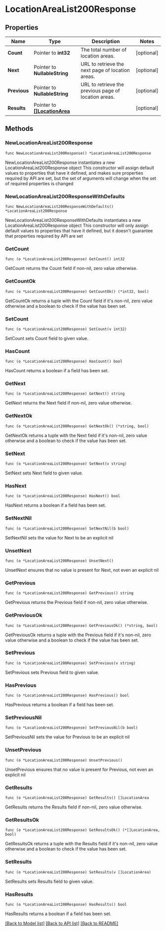 # LocationAreaList200Response

## Properties

Name | Type | Description | Notes
------------ | ------------- | ------------- | -------------
**Count** | Pointer to **int32** | The total number of location areas. | [optional] 
**Next** | Pointer to **NullableString** | URL to retrieve the next page of location areas. | [optional] 
**Previous** | Pointer to **NullableString** | URL to retrieve the previous page of location areas. | [optional] 
**Results** | Pointer to [**[]LocationArea**](LocationArea.md) |  | [optional] 

## Methods

### NewLocationAreaList200Response

`func NewLocationAreaList200Response() *LocationAreaList200Response`

NewLocationAreaList200Response instantiates a new LocationAreaList200Response object
This constructor will assign default values to properties that have it defined,
and makes sure properties required by API are set, but the set of arguments
will change when the set of required properties is changed

### NewLocationAreaList200ResponseWithDefaults

`func NewLocationAreaList200ResponseWithDefaults() *LocationAreaList200Response`

NewLocationAreaList200ResponseWithDefaults instantiates a new LocationAreaList200Response object
This constructor will only assign default values to properties that have it defined,
but it doesn't guarantee that properties required by API are set

### GetCount

`func (o *LocationAreaList200Response) GetCount() int32`

GetCount returns the Count field if non-nil, zero value otherwise.

### GetCountOk

`func (o *LocationAreaList200Response) GetCountOk() (*int32, bool)`

GetCountOk returns a tuple with the Count field if it's non-nil, zero value otherwise
and a boolean to check if the value has been set.

### SetCount

`func (o *LocationAreaList200Response) SetCount(v int32)`

SetCount sets Count field to given value.

### HasCount

`func (o *LocationAreaList200Response) HasCount() bool`

HasCount returns a boolean if a field has been set.

### GetNext

`func (o *LocationAreaList200Response) GetNext() string`

GetNext returns the Next field if non-nil, zero value otherwise.

### GetNextOk

`func (o *LocationAreaList200Response) GetNextOk() (*string, bool)`

GetNextOk returns a tuple with the Next field if it's non-nil, zero value otherwise
and a boolean to check if the value has been set.

### SetNext

`func (o *LocationAreaList200Response) SetNext(v string)`

SetNext sets Next field to given value.

### HasNext

`func (o *LocationAreaList200Response) HasNext() bool`

HasNext returns a boolean if a field has been set.

### SetNextNil

`func (o *LocationAreaList200Response) SetNextNil(b bool)`

 SetNextNil sets the value for Next to be an explicit nil

### UnsetNext
`func (o *LocationAreaList200Response) UnsetNext()`

UnsetNext ensures that no value is present for Next, not even an explicit nil
### GetPrevious

`func (o *LocationAreaList200Response) GetPrevious() string`

GetPrevious returns the Previous field if non-nil, zero value otherwise.

### GetPreviousOk

`func (o *LocationAreaList200Response) GetPreviousOk() (*string, bool)`

GetPreviousOk returns a tuple with the Previous field if it's non-nil, zero value otherwise
and a boolean to check if the value has been set.

### SetPrevious

`func (o *LocationAreaList200Response) SetPrevious(v string)`

SetPrevious sets Previous field to given value.

### HasPrevious

`func (o *LocationAreaList200Response) HasPrevious() bool`

HasPrevious returns a boolean if a field has been set.

### SetPreviousNil

`func (o *LocationAreaList200Response) SetPreviousNil(b bool)`

 SetPreviousNil sets the value for Previous to be an explicit nil

### UnsetPrevious
`func (o *LocationAreaList200Response) UnsetPrevious()`

UnsetPrevious ensures that no value is present for Previous, not even an explicit nil
### GetResults

`func (o *LocationAreaList200Response) GetResults() []LocationArea`

GetResults returns the Results field if non-nil, zero value otherwise.

### GetResultsOk

`func (o *LocationAreaList200Response) GetResultsOk() (*[]LocationArea, bool)`

GetResultsOk returns a tuple with the Results field if it's non-nil, zero value otherwise
and a boolean to check if the value has been set.

### SetResults

`func (o *LocationAreaList200Response) SetResults(v []LocationArea)`

SetResults sets Results field to given value.

### HasResults

`func (o *LocationAreaList200Response) HasResults() bool`

HasResults returns a boolean if a field has been set.


[[Back to Model list]](../README.md#documentation-for-models) [[Back to API list]](../README.md#documentation-for-api-endpoints) [[Back to README]](../README.md)


